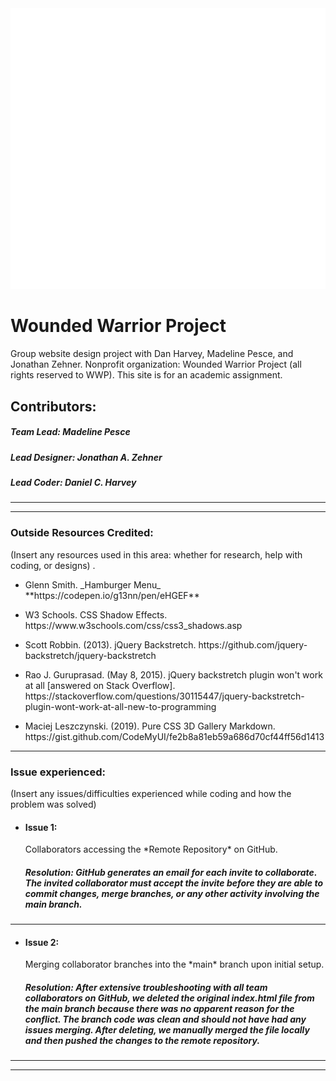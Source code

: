 <img src="images/wwp-vectorlogo.png" />

# Wounded Warrior Project

Group website design project with Dan Harvey, Madeline Pesce, and Jonathan Zehner. Nonprofit organization: Wounded Warrior Project (all rights reserved to WWP). This site is for an academic assignment.

## Contributors:

##### Team Lead: Madeline Pesce

##### Lead Designer: Jonathan A. Zehner

##### Lead Coder: Daniel C. Harvey

---

---

### Outside Resources Credited:

(Insert any resources used in this area: whether for research, help with coding, or designs) .

- <p>Glenn Smith. _Hamburger Menu_  **https://codepen.io/g13nn/pen/eHGEF**

- <p>W3 Schools. CSS Shadow Effects. https://www.w3schools.com/css/css3_shadows.asp

- <p>Scott Robbin. (2013). jQuery Backstretch. https://github.com/jquery-backstretch/jquery-backstretch

- <p>Rao J. Guruprasad. (May 8, 2015). jQuery backstretch plugin won't work at all [answered on Stack Overflow]. https://stackoverflow.com/questions/30115447/jquery-backstretch-plugin-wont-work-at-all-new-to-programming

- <p>Maciej Leszczynski. (2019). Pure CSS 3D Gallery Markdown. https://gist.github.com/CodeMyUI/fe2b8a81eb59a686d70cf44ff56d1413

---

### Issue experienced:

(Insert any issues/difficulties experienced while coding and how the problem was solved)

- #### Issue 1:

   <p> Collaborators accessing the *Remote Repository* on GitHub.

  ##### Resolution: GitHub generates an email for each invite to collaborate. The invited collaborator must accept the invite before they are able to commit changes, merge branches, or any other activity involving the main branch.

---

- #### Issue 2:

   <p> Merging collaborator branches into the *main* branch upon initial setup.

  ##### Resolution: After extensive troubleshooting with all team collaborators on GitHub, we deleted the original index.html file from the main branch because there was no apparent reason for the conflict. The branch code was clean and should not have had any issues merging. After deleting, we manually merged the file locally and then pushed the changes to the remote repository.

---

---
